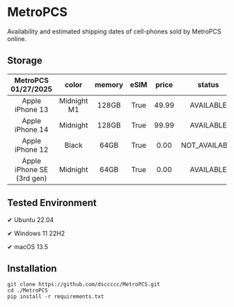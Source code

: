 # MetroPCS
Availability and estimated shipping dates of cell-phones sold by MetroPCS online.
## Storage
|MetroPCS 01/27/2025|color|memory|eSIM|price|status|shipping from|shipping to|
|:--:|:--:|:--:|:--:|:--:|:--:|:--:|:--:|
|Apple iPhone 13|Midnight M1|128GB|True|49.99|AVAILABLE|01/26/2025|01/29/2025|
|Apple iPhone 14|Midnight|128GB|True|99.99|AVAILABLE|01/26/2025|01/29/2025|
|Apple iPhone 12|Black|64GB|True|0.00|NOT_AVAILABLE|02/02/2025|02/10/2025|
|Apple iPhone SE (3rd gen)|Midnight|64GB|True|0.00|AVAILABLE|01/26/2025|01/29/2025|

## Tested Environment
✔ Ubuntu 22.04

✔ Windows 11 22H2

✔ macOS 13.5
## Installation
```
git clone https://github.com/dsccccc/MetroPCS.git
cd ./MetroPCS
pip install -r requirements.txt
```
